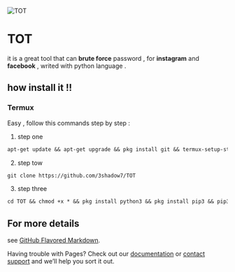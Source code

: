 ![TOT](Screenshot_20211005-213324-01.jpeg)
# TOT
it is a great tool that can <b>brute force</b> 
password , for <b>instagram</b> and <b>facebook</b> , writed
with python language .

## how install it !!

<h3><b> Termux </b></h3>

Easy , follow this commands step by step :
1. step one
```Markdown
apt-get update && apt-get upgrade && pkg install git && termux-setup-storage
```
2. step tow
```Markdown
git clone https://github.com/3shadow7/TOT
```
3. step three
```Markdown
cd TOT && chmod +x * && pkg install python3 && pkg install pip3 && pip3 install -r requirement.txt && termux-setup-storage && python3 tot.py
```


## For more details

see [GitHub Flavored Markdown](https://guides.github.com/features/mastering-markdown/).

Having trouble with Pages? Check out our [documentation](https://docs.github.com/categories/github-pages-basics/) or [contact support](https://support.github.com/contact) and we’ll help you sort it out.
